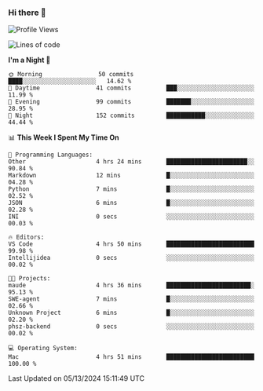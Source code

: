 ### Hi there 👋

<!--
**ALiersEL/ALiersEL** is a ✨ _special_ ✨ repository because its `README.md` (this file) appears on your GitHub profile.

Here are some ideas to get you started:

- 🔭 I’m currently working on ...
- 🌱 I’m currently learning ...
- 👯 I’m looking to collaborate on ...
- 🤔 I’m looking for help with ...
- 💬 Ask me about ...
- 📫 How to reach me: ...
- 😄 Pronouns: ...
- ⚡ Fun fact: ...
-->

<!--START_SECTION:waka-->
![Profile Views](http://img.shields.io/badge/Profile%20Views-0-blue)

![Lines of code](https://img.shields.io/badge/From%20Hello%20World%20I%27ve%20Written-7.6%20million%20lines%20of%20code-blue)

**I'm a Night 🦉** 

```text
🌞 Morning                50 commits          ████░░░░░░░░░░░░░░░░░░░░░   14.62 % 
🌆 Daytime                41 commits          ███░░░░░░░░░░░░░░░░░░░░░░   11.99 % 
🌃 Evening                99 commits          ███████░░░░░░░░░░░░░░░░░░   28.95 % 
🌙 Night                  152 commits         ███████████░░░░░░░░░░░░░░   44.44 % 
```


📊 **This Week I Spent My Time On** 

```text
💬 Programming Languages: 
Other                    4 hrs 24 mins       ███████████████████████░░   90.84 % 
Markdown                 12 mins             █░░░░░░░░░░░░░░░░░░░░░░░░   04.28 % 
Python                   7 mins              █░░░░░░░░░░░░░░░░░░░░░░░░   02.52 % 
JSON                     6 mins              █░░░░░░░░░░░░░░░░░░░░░░░░   02.28 % 
INI                      0 secs              ░░░░░░░░░░░░░░░░░░░░░░░░░   00.03 % 

🔥 Editors: 
VS Code                  4 hrs 50 mins       █████████████████████████   99.98 % 
Intellijidea             0 secs              ░░░░░░░░░░░░░░░░░░░░░░░░░   00.02 % 

🐱‍💻 Projects: 
maude                    4 hrs 36 mins       ████████████████████████░   95.13 % 
SWE-agent                7 mins              █░░░░░░░░░░░░░░░░░░░░░░░░   02.66 % 
Unknown Project          6 mins              █░░░░░░░░░░░░░░░░░░░░░░░░   02.20 % 
phsz-backend             0 secs              ░░░░░░░░░░░░░░░░░░░░░░░░░   00.02 % 

💻 Operating System: 
Mac                      4 hrs 51 mins       █████████████████████████   100.00 % 
```


 Last Updated on 05/13/2024 15:11:49 UTC
<!--END_SECTION:waka-->
